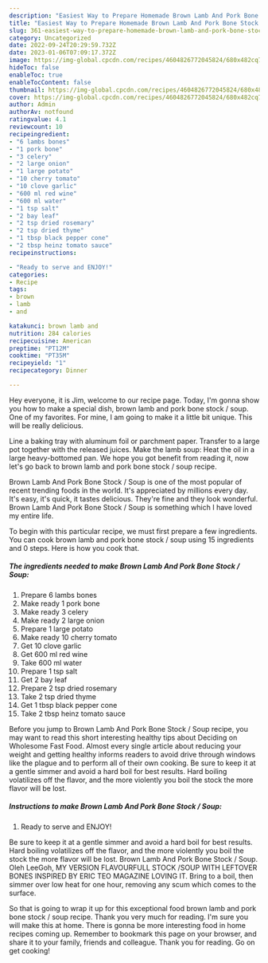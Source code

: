 ```yaml
---
description: "Easiest Way to Prepare Homemade Brown Lamb And Pork Bone Stock / Soup"
title: "Easiest Way to Prepare Homemade Brown Lamb And Pork Bone Stock / Soup"
slug: 361-easiest-way-to-prepare-homemade-brown-lamb-and-pork-bone-stock-soup
category: Uncategorized
date: 2022-09-24T20:29:59.732Z
date: 2023-01-06T07:09:17.372Z
image: https://img-global.cpcdn.com/recipes/4604826772045824/680x482cq70/brown-lamb-and-pork-bone-stock-soup-recipe-main-photo.jpg
hideToc: false
enableToc: true
enableTocContent: false
thumbnail: https://img-global.cpcdn.com/recipes/4604826772045824/680x482cq70/brown-lamb-and-pork-bone-stock-soup-recipe-main-photo.jpg
cover: https://img-global.cpcdn.com/recipes/4604826772045824/680x482cq70/brown-lamb-and-pork-bone-stock-soup-recipe-main-photo.jpg
author: Admin
authorAv: notfound
ratingvalue: 4.1
reviewcount: 10
recipeingredient:
- "6 lambs bones"
- "1 pork bone"
- "3 celery"
- "2 large onion"
- "1 large potato"
- "10 cherry tomato"
- "10 clove garlic"
- "600 ml red wine"
- "600 ml water"
- "1 tsp salt"
- "2 bay leaf"
- "2 tsp dried rosemary"
- "2 tsp dried thyme"
- "1 tbsp black pepper cone"
- "2 tbsp heinz tomato sauce"
recipeinstructions:

- "Ready to serve and ENJOY!"
categories:
- Recipe
tags:
- brown
- lamb
- and

katakunci: brown lamb and 
nutrition: 284 calories
recipecuisine: American
preptime: "PT12M"
cooktime: "PT35M"
recipeyield: "1"
recipecategory: Dinner

---
```



Hey everyone, it is Jim, welcome to our recipe page. Today, I'm gonna show you how to make a special dish, brown lamb and pork bone stock / soup. One of my favorites. For mine, I am going to make it a little bit unique. This will be really delicious.

Line a baking tray with aluminum foil or parchment paper. Transfer to a large pot together with the released juices. Make the lamb soup: Heat the oil in a large heavy-bottomed pan. We hope you got benefit from reading it, now let&#39;s go back to brown lamb and pork bone stock / soup recipe.

Brown Lamb And Pork Bone Stock / Soup is one of the most popular of recent trending foods in the world. It's appreciated by millions every day. It's easy, it's quick, it tastes delicious. They're fine and they look wonderful. Brown Lamb And Pork Bone Stock / Soup is something which I have loved my entire life.


To begin with this particular recipe, we must first prepare a few ingredients. You can cook brown lamb and pork bone stock / soup using 15 ingredients and 0 steps. Here is how you cook that.

<!--inarticleads1-->

##### The ingredients needed to make Brown Lamb And Pork Bone Stock / Soup:

1. Prepare 6 lambs bones
1. Make ready 1 pork bone
1. Make ready 3 celery
1. Make ready 2 large onion
1. Prepare 1 large potato
1. Make ready 10 cherry tomato
1. Get 10 clove garlic
1. Get 600 ml red wine
1. Take 600 ml water
1. Prepare 1 tsp salt
1. Get 2 bay leaf
1. Prepare 2 tsp dried rosemary
1. Take 2 tsp dried thyme
1. Get 1 tbsp black pepper cone
1. Take 2 tbsp heinz tomato sauce


Before you jump to Brown Lamb And Pork Bone Stock / Soup recipe, you may want to read this short interesting healthy tips about Deciding on Wholesome Fast Food. Almost every single article about reducing your weight and getting healthy informs readers to avoid drive through windows like the plague and to perform all of their own cooking. Be sure to keep it at a gentle simmer and avoid a hard boil for best results. Hard boiling volatilizes off the flavor, and the more violently you boil the stock the more flavor will be lost. 

<!--inarticleads2-->

##### Instructions to make Brown Lamb And Pork Bone Stock / Soup:


1. Ready to serve and ENJOY!

Be sure to keep it at a gentle simmer and avoid a hard boil for best results. Hard boiling volatilizes off the flavor, and the more violently you boil the stock the more flavor will be lost. Brown Lamb And Pork Bone Stock / Soup. Oleh LeeGoh, MY VERSION FLAVOURFULL STOCK /SOUP WITH LEFTOVER BONES INSPIRED BY ERIC TEO MAGAZINE LOVING IT. Bring to a boil, then simmer over low heat for one hour, removing any scum which comes to the surface. 

So that is going to wrap it up for this exceptional food brown lamb and pork bone stock / soup recipe. Thank you very much for reading. I'm sure you will make this at home. There is gonna be more interesting food in home recipes coming up. Remember to bookmark this page on your browser, and share it to your family, friends and colleague. Thank you for reading. Go on get cooking!
